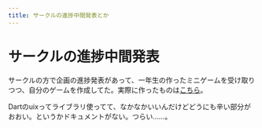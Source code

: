 ```yaml
---
title: サークルの進捗中間発表とか
---
```


# サークルの進捗中間発表

サークルの方で企画の進捗発表があって、一年生の作ったミニゲームを受け取りつつ、自分のゲームを作成してた。実際に作ったものは[こちら](https://github.com/sh4869/CrazyBullet)。

Dartのuixってライブラリ使ってて、なかなかいいんだけどどうにも辛い部分がおおい。というかドキュメントがない。つらい……。